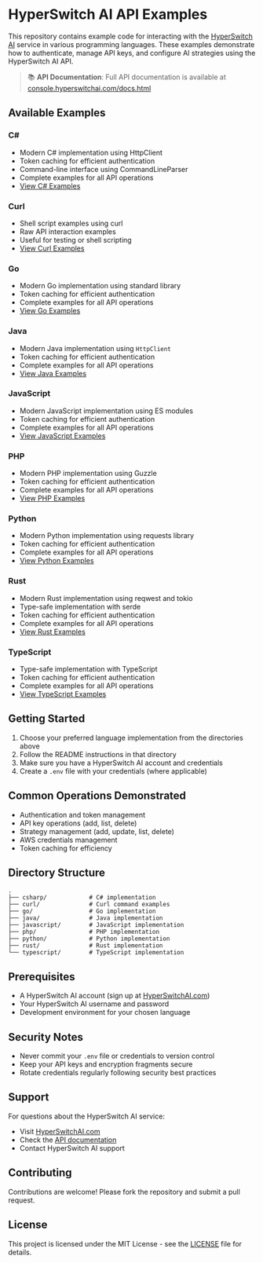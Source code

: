 # HyperSwitch AI API Examples

This repository contains example code for interacting with the [HyperSwitch AI](https://HyperSwitchAI.com) service in various programming languages. These examples demonstrate how to authenticate, manage API keys, and configure AI strategies using the HyperSwitch AI API.

> 📚 **API Documentation**: Full API documentation is available at [console.hyperswitchai.com/docs.html](https://console.hyperswitchai.com/docs.html)

## Available Examples

### C#
- Modern C# implementation using HttpClient
- Token caching for efficient authentication
- Command-line interface using CommandLineParser
- Complete examples for all API operations
- [View C# Examples](./csharp)

### Curl
- Shell script examples using curl
- Raw API interaction examples
- Useful for testing or shell scripting
- [View Curl Examples](./curl)

### Go
- Modern Go implementation using standard library
- Token caching for efficient authentication
- Complete examples for all API operations
- [View Go Examples](./go)

### Java
- Modern Java implementation using `HttpClient`
- Token caching for efficient authentication
- Complete examples for all API operations
- [View Java Examples](./java)

### JavaScript
- Modern JavaScript implementation using ES modules
- Token caching for efficient authentication
- Complete examples for all API operations
- [View JavaScript Examples](./javascript)

### PHP
- Modern PHP implementation using Guzzle
- Token caching for efficient authentication
- Complete examples for all API operations
- [View PHP Examples](./php)

### Python
- Modern Python implementation using requests library
- Token caching for efficient authentication
- Complete examples for all API operations
- [View Python Examples](./python)

### Rust
- Modern Rust implementation using reqwest and tokio
- Type-safe implementation with serde
- Token caching for efficient authentication
- Complete examples for all API operations
- [View Rust Examples](./rust)

### TypeScript
- Type-safe implementation with TypeScript
- Token caching for efficient authentication
- Complete examples for all API operations
- [View TypeScript Examples](./typescript)

## Getting Started

1. Choose your preferred language implementation from the directories above
2. Follow the README instructions in that directory
3. Make sure you have a HyperSwitch AI account and credentials
4. Create a `.env` file with your credentials (where applicable)

## Common Operations Demonstrated

- Authentication and token management
- API key operations (add, list, delete)
- Strategy management (add, update, list, delete)
- AWS credentials management
- Token caching for efficiency

## Directory Structure

```
.
├── csharp/            # C# implementation
├── curl/              # Curl command examples
├── go/                # Go implementation
├── java/              # Java implementation
├── javascript/        # JavaScript implementation
├── php/               # PHP implementation
├── python/            # Python implementation
├── rust/              # Rust implementation
└── typescript/        # TypeScript implementation
```

## Prerequisites

- A HyperSwitch AI account (sign up at [HyperSwitchAI.com](https://HyperSwitchAI.com))
- Your HyperSwitch AI username and password
- Development environment for your chosen language

## Security Notes

- Never commit your `.env` file or credentials to version control
- Keep your API keys and encryption fragments secure
- Rotate credentials regularly following security best practices

## Support

For questions about the HyperSwitch AI service:
- Visit [HyperSwitchAI.com](https://HyperSwitchAI.com)
- Check the [API documentation](https://console.hyperswitchai.com/docs.html)
- Contact HyperSwitch AI support

## Contributing

Contributions are welcome! Please fork the repository and submit a pull request.

## License

This project is licensed under the MIT License - see the [LICENSE](LICENSE) file for details.


